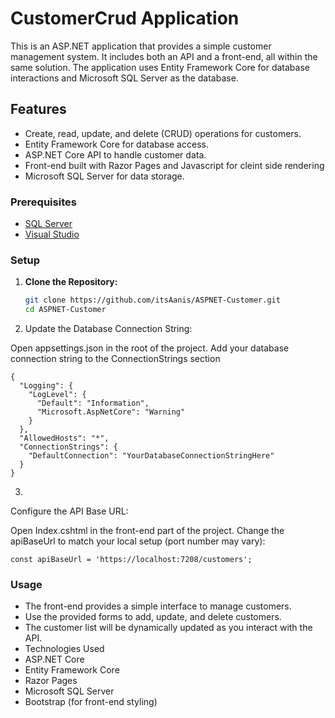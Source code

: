 # CustomerCrud Application
This is an ASP.NET application that provides a simple customer management system. It includes both an API and a front-end, all within the same solution. The application uses Entity Framework Core for database interactions and Microsoft SQL Server as the database.

## Features

- Create, read, update, and delete (CRUD) operations for customers.
- Entity Framework Core for database access.
- ASP.NET Core API to handle customer data.
- Front-end built with Razor Pages and Javascript for cleint side rendering
- Microsoft SQL Server for data storage.

 ### Prerequisites

- [SQL Server](https://www.microsoft.com/en-us/sql-server/sql-server-downloads) 
- [Visual Studio](https://visualstudio.microsoft.com/) 

### Setup

1. **Clone the Repository:**
   ```bash
   git clone https://github.com/itsAanis/ASPNET-Customer.git
   cd ASPNET-Customer

 2.  Update the Database Connection String:

Open appsettings.json in the root of the project.
Add your database connection string to the ConnectionStrings section

```
{
  "Logging": {
    "LogLevel": {
      "Default": "Information",
      "Microsoft.AspNetCore": "Warning"
    }
  },
  "AllowedHosts": "*",
  "ConnectionStrings": {
    "DefaultConnection": "YourDatabaseConnectionStringHere"
  }
}

```
3.
Configure the API Base URL:

Open Index.cshtml in the front-end part of the project.
Change the apiBaseUrl to match your local setup (port number may vary):

```
const apiBaseUrl = 'https://localhost:7208/customers';
```
### Usage
- The front-end provides a simple interface to manage customers.
- Use the provided forms to add, update, and delete customers.
- The customer list will be dynamically updated as you interact with the API.
- Technologies Used
- ASP.NET Core
- Entity Framework Core
- Razor Pages
- Microsoft SQL Server
- Bootstrap (for front-end styling)
